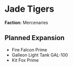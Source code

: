 # Jade Tigers
**Faction:** Mercenaries
## Planned Expansion
- Fire Falcon Prime
- Galleon Light Tank GAL-100
- Kit Fox Prime
